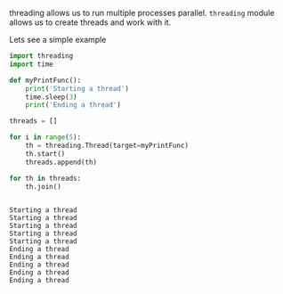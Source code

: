threading allows us to run multiple processes parallel.
`threading` module allows us to create threads and work with it.

Lets see a simple example
```py
import threading
import time

def myPrintFunc():
	print('Starting a thread')
	time.sleep(3)
	print('Ending a thread')

threads = []

for i in range(5):
	th = threading.Thread(target=myPrintFunc)
	th.start()
	threads.append(th)

for th in threads:
	th.join()
```
```

Starting a thread
Starting a thread
Starting a thread
Starting a thread
Starting a thread
Ending a thread
Ending a thread
Ending a thread
Ending a thread
Ending a thread
```
<!--stackedit_data:
eyJoaXN0b3J5IjpbLTIwMjMyMDAyNzgsLTEwNTA1ODU1OTZdfQ
==
-->